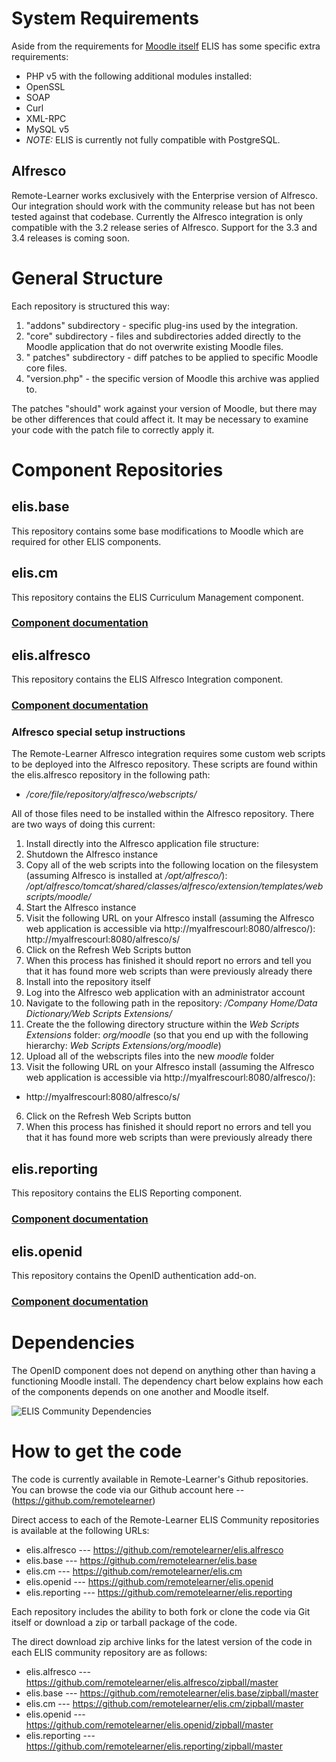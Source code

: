 
System Requirements
===================

Aside from the requirements for [Moodle itself](http://docs.moodle.org/20/en/Environment#Moodle_version_1.9) ELIS has some specific extra requirements:

* PHP v5 with the following additional modules installed:
 * OpenSSL
 * SOAP
 * Curl
 * XML-RPC
* MySQL v5
 * *NOTE:* ELIS is currently not fully compatible with PostgreSQL.

Alfresco
--------

Remote-Learner works exclusively with the Enterprise version of Alfresco. Our integration should work with the community release but has not been tested against that codebase. Currently the Alfresco integration is only compatible with the 3.2 release series of Alfresco. Support for the 3.3 and 3.4 releases is coming soon.

General Structure
=================

Each repository is structured this way:

1. "addons" subdirectory - specific plug-ins used by the integration.
2. "core" subdirectory - files and subdirectories added directly to the Moodle application that do not  overwrite existing Moodle files.
3. " patches" subdirectory - diff patches to be applied to specific Moodle core files.
4. "version.php" - the specific version of Moodle this archive was applied to.

The patches "should" work against your version of Moodle, but there may be other differences that could affect it. It may be necessary to examine your code with the patch file to correctly apply it.

Component Repositories
======================

elis.base
---------

This repository contains some base modifications to Moodle which are required for other ELIS components.

elis.cm
-------

This repository contains the ELIS Curriculum Management component.

### [Component documentation](http://rlcommunity.remote-learner.net/mod/book/view.php?id=1)

elis.alfresco
-------------

This repository contains the ELIS Alfresco Integration component.

### [Component documentation](http://rlcommunity.remote-learner.net/mod/book/view.php?id=17)

### Alfresco special setup instructions

The Remote-Learner Alfresco integration requires some custom web scripts to be deployed into the Alfresco repository. These scripts are found within the elis.alfresco repository in the following path:

* */core/file/repository/alfresco/webscripts/*

All of those files need to be installed within the Alfresco repository. There are two ways of doing this current:

1. Install directly into the Alfresco application file structure:
 1. Shutdown the Alfresco instance
 2. Copy all of the web scripts into the following location on the filesystem (assuming Alfresco is installed at _/opt/alfresco/_): _/opt/alfresco/tomcat/shared/classes/alfresco/extension/templates/webscripts/moodle/_
 3. Start the Alfresco instance
 4. Visit the following URL on your Alfresco install (assuming the Alfresco web application is accessible via http://myalfrescourl:8080/alfresco/): http://myalfrescourl:8080/alfresco/s/
 5. Click on the Refresh Web Scripts button
 6. When this process has finished it should report no errors and tell you that it has found more web scripts than were previously already there
2. Install into the repository itself
 1. Log into the Alfresco web application with an administrator account
 2. Navigate to the following path in the repository: _/Company Home/Data Dictionary/Web Scripts Extensions/_
 3. Create the the following directory structure within the *Web Scripts Extensions* folder: _org/moodle_ (so that you end up with the following hierarchy: _Web Scripts Extensions/org/moodle_)
 4. Upload all of the webscripts files into the new *moodle* folder
 5. Visit the following URL on your Alfresco install (assuming the Alfresco web application is accessible via http://myalfrescourl:8080/alfresco/):
  * http://myalfrescourl:8080/alfresco/s/
 6. Click on the Refresh Web Scripts button
 7. When this process has finished it should report no errors and tell you that it has found more web scripts than were previously already there


elis.reporting
--------------

This repository contains the ELIS Reporting component.

### [Component documentation](http://rlcommunity.remote-learner.net/mod/book/view.php?id=1&chapterid=32)

elis.openid
-----------

This repository contains the OpenID authentication add-on.

### [Component documentation](http://rlcommunity.remote-learner.net/mod/book/view.php?id=26)

Dependencies
============

The OpenID component does not depend on anything other than having a functioning Moodle install. The dependency chart below explains how each of the components depends on one another and Moodle itself.

![ELIS Community Dependencies](https://github.com/remotelearner/elis.base/raw/master/elis_community_dependencies.png)


How to get the code
===================

The code is currently available in Remote-Learner's Github repositories. You can browse the code via our Github account here -- (https://github.com/remotelearner)

Direct access to each of the Remote-Learner ELIS Community repositories is available at the following URLs:

* elis.alfresco --- https://github.com/remotelearner/elis.alfresco
* elis.base --- https://github.com/remotelearner/elis.base
* elis.cm --- https://github.com/remotelearner/elis.cm
* elis.openid --- https://github.com/remotelearner/elis.openid
* elis.reporting --- https://github.com/remotelearner/elis.reporting

Each repository includes the ability to both fork or clone the code via Git itself or download a zip or tarball package of the code.

The direct download zip archive links for the latest version of the code in each ELIS community repository are as follows:

* elis.alfresco --- https://github.com/remotelearner/elis.alfresco/zipball/master
* elis.base --- https://github.com/remotelearner/elis.base/zipball/master
* elis.cm --- https://github.com/remotelearner/elis.cm/zipball/master
* elis.openid --- https://github.com/remotelearner/elis.openid/zipball/master
* elis.reporting --- https://github.com/remotelearner/elis.reporting/zipball/master
